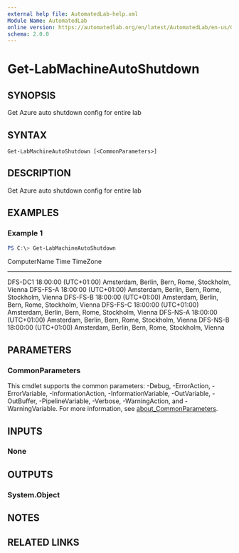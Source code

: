 ```yaml
---
external help file: AutomatedLab-help.xml
Module Name: AutomatedLab
online version: https://automatedlab.org/en/latest/AutomatedLab/en-us/Get-LabMachineAutoShutdown
schema: 2.0.0
---
```


# Get-LabMachineAutoShutdown

## SYNOPSIS
Get Azure auto shutdown config for entire lab

## SYNTAX

```
Get-LabMachineAutoShutdown [<CommonParameters>]
```

## DESCRIPTION
Get Azure auto shutdown config for entire lab

## EXAMPLES

### Example 1
```powershell
PS C:\> Get-LabMachineAutoShutdown
```

ComputerName Time     TimeZone                                                    
------------ ----     --------                                                    
DFS-DC1      18:00:00 (UTC+01:00) Amsterdam, Berlin, Bern, Rome, Stockholm, Vienna
DFS-FS-A     18:00:00 (UTC+01:00) Amsterdam, Berlin, Bern, Rome, Stockholm, Vienna
DFS-FS-B     18:00:00 (UTC+01:00) Amsterdam, Berlin, Bern, Rome, Stockholm, Vienna
DFS-FS-C     18:00:00 (UTC+01:00) Amsterdam, Berlin, Bern, Rome, Stockholm, Vienna
DFS-NS-A     18:00:00 (UTC+01:00) Amsterdam, Berlin, Bern, Rome, Stockholm, Vienna
DFS-NS-B     18:00:00 (UTC+01:00) Amsterdam, Berlin, Bern, Rome, Stockholm, Vienna

## PARAMETERS

### CommonParameters
This cmdlet supports the common parameters: -Debug, -ErrorAction, -ErrorVariable, -InformationAction, -InformationVariable, -OutVariable, -OutBuffer, -PipelineVariable, -Verbose, -WarningAction, and -WarningVariable. For more information, see [about_CommonParameters](http://go.microsoft.com/fwlink/?LinkID=113216).

## INPUTS

### None

## OUTPUTS

### System.Object
## NOTES

## RELATED LINKS

